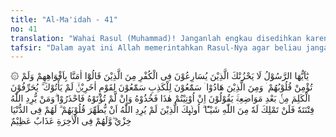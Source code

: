```yaml
---
title: "Al-Ma'idah - 41"
no: 41
translation: "Wahai Rasul (Muhammad)! Janganlah engkau disedihkan karena mereka berlomba-lomba dalam kekafirannya. Yaitu orang-orang (munafik) yang mengatakan dengan mulut mereka, “Kami telah beriman,” padahal hati mereka belum beriman; dan juga orang-orang Yahudi yang sangat suka mendengar (berita-berita) bohong dan sangat suka mendengar (perkataan-perkataan) orang lain yang belum pernah datang kepadamu. Mereka mengubah kata-kata (Taurat) dari makna yang sebenarnya. Mereka mengatakan, “Jika ini yang diberikan kepadamu (yang sudah diubah) terimalah, dan jika kamu diberi yang bukan ini, maka hati-hatilah.” Barangsiapa dikehendaki Allah untuk dibiarkan sesat, sedikit pun engkau tidak akan mampu menolak sesuatu pun dari Allah (untuk menolongnya). Mereka itu adalah orang-orang yang sudah tidak dikehendaki Allah untuk menyucikan hati mereka. Di dunia mereka mendapat kehinaan dan di akhirat akan mendapat azab yang besar."
tafsir: "Dalam ayat ini Allah memerintahkan Rasul-Nya agar beliau jangan merasa sedih dan cemas karena perbuatan orang-orang munafik yang memperlihatkan kekafirannya dan menampakkan permusuhannya, karena pada waktunya nanti Allah akan melindungi beliau dari perbuatan jahat mereka dan memenangkannya atas mereka serta segenap pembantu dan pendukung mereka. Ada di antara mereka yang mengaku beriman dengan ucapan, tetapi hati mereka tetap ingkar dan tidak beriman; begitu pula halnya sebagian dari orang-orang Yahudi.\n\nMereka amat senang mendengar perkataan dari para cendekiawan dan pendeta, begitu pula orang-orang yang benci kepada Nabi Muhammad saw dan tidak pernah bertemu dengan beliau, terutama mendengar ceramah-ceramah dan berita-berita bohong yang telah dipalsukan untuk menjelek-jelekkan Muhammad saw, dan melemahkan semangat kaum Muslimin agar meninggalkan ajaran-ajarannya.\n\nMereka tidak segan-segan mengubah isi kitab Taurat. Kalimat-kalimatnya mereka pindah-pindahkan, sehingga yang tempatnya di depan diletakkan di belakang, dan sebaliknya. Pengertiannya diselewengkan dan sebagainya; misalnya mengganti hukuman rajam bagi orang yang berzina dengan hukuman dera dan menghitamkan mukanya. Mereka berkata kepada utusan mereka sendiri yang ditugaskan pergi kepada Bani Quraizah untuk meminta agar mereka menanyakan kepada Nabi saw hukuman terhadap dua orang pemuka yang telah berzina dan pernah kawin. Mereka berpesan sebagai berikut, \"Kalau Muhammad menjawab bahwa hukumannya ialah dera dan menghitamkan muka, maka terima dan ambillah fatwanya itu. Tetapi kalau dia menjawab dengan selain daripada itu, dan menegaskan bahwa hukumannya ialah rajam, maka hindarilah dia dan jangan diterima.\" Orang-orang yang dikehendaki Allah dalam kesesatan karena perbuatannya yang keterlaluan, maka tidak ada suatu petunjuk pun yang dapat mereka terima meskipun petunjuk itu datangnya dari Rasulullah saw.\n\nAllah tidak akan menyucikan hati orang munafik dan orang-orang Yahudi karena mereka berpegang teguh dan tidak mau bergeser sedikit pun dari kekafiran dan kesesatannya. Di dunia ini orang-orang munafik memperoleh kehinaan dan merasa malu sekali karena kemunafikannya terungkap dan diketahui oleh orang-orang Islam, sedang orang-orang Yahudi juga memperoleh kehinaan karena perbuatan jahatnya dapat diketahui. Begitu juga perbuatan mereka menyembunyikan isi kitab Taurat, misalnya hukuman rajam. Di samping itu semua, di akhirat akan memperoleh juga siksaan yang besar. Mereka akan disiksa terus menerus, tidak berkesudahan dan tidak akan dikeluarkan dari neraka sepanjang masa."
---
```


۞ يٰٓاَيُّهَا الرَّسُوْلُ لَا يَحْزُنْكَ الَّذِيْنَ يُسَارِعُوْنَ فِى الْكُفْرِ مِنَ الَّذِيْنَ قَالُوْٓا اٰمَنَّا بِاَفْوَاهِهِمْ وَلَمْ تُؤْمِنْ قُلُوْبُهُمْ ۛ وَمِنَ الَّذِيْنَ هَادُوْا ۛ سَمّٰعُوْنَ لِلْكَذِبِ سَمّٰعُوْنَ لِقَوْمٍ اٰخَرِيْنَۙ لَمْ يَأْتُوْكَ ۗ يُحَرِّفُوْنَ الْكَلِمَ مِنْۢ بَعْدِ مَوَاضِعِهٖۚ يَقُوْلُوْنَ اِنْ اُوْتِيْتُمْ هٰذَا فَخُذُوْهُ وَاِنْ لَّمْ تُؤْتَوْهُ فَاحْذَرُوْا ۗوَمَنْ يُّرِدِ اللّٰهُ فِتْنَتَهٗ فَلَنْ تَمْلِكَ لَهٗ مِنَ اللّٰهِ شَيْـًٔا ۗ اُولٰۤىِٕكَ الَّذِيْنَ لَمْ يُرِدِ اللّٰهُ اَنْ يُّطَهِّرَ قُلُوْبَهُمْ ۗ لَهُمْ فِى الدُّنْيَا خِزْيٌ ۖوَّلَهُمْ فِى الْاٰخِرَةِ عَذَابٌ عَظِيْمٌ 
